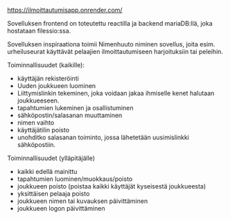 https://ilmoittautumisapp.onrender.com/

Sovelluksen frontend on toteutettu reactilla ja backend mariaDB:llä, joka hostataan filessio:ssa.

Sovelluksen inspiraationa toimii Nimenhuuto niminen sovellus, joita esim. urheiluseurat käyttävät pelaajien ilmoittautumiseen harjoituksiin tai peleihin.

Toiminnallisuudet (kaikille):

- käyttäjän rekisteröinti
- Uuden joukkueen luominen
- Liittymislinkin tekeminen, joka voidaan jakaa ihmiselle kenet halutaan joukkueeseen.
- tapahtumien lukeminen ja osallistuminen
- sähköpostin/salasanan muuttaminen
- nimen vaihto
- käyttäjätilin poisto
- unohditko salasanan toiminto, jossa lähetetään uusimislinkki sähköpostiin.

Toiminnallisuudet (ylläpitäjälle)

- kaikki edellä mainittu
- tapahtumien luominen/muokkaus/poisto
- joukkueen poisto (poistaa kaikki käyttäjät kyseisestä joukkueesta)
- yksittäisen pelaaja poisto
- joukkueen nimen tai kuvauksen päivittäminen
- joukkueen logon päivittäminen
